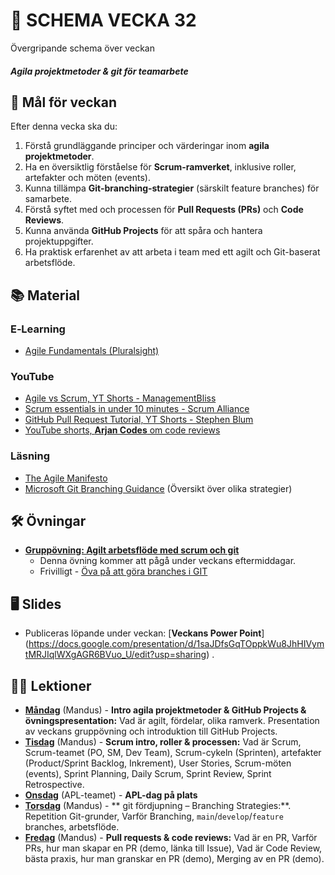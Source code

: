 # 📅 SCHEMA VECKA 32

Övergripande schema över veckan

##### Agila projektmetoder & git för teamarbete

## 🎯 Mål för veckan

Efter denna vecka ska du:
1.  Förstå grundläggande principer och värderingar inom **agila projektmetoder**.
2.  Ha en översiktlig förståelse för **Scrum-ramverket**, inklusive roller, artefakter och möten (events).
3.  Kunna tillämpa **Git-branching-strategier** (särskilt feature branches) för samarbete.
4.  Förstå syftet med och processen för **Pull Requests (PRs)** och **Code Reviews**.
5.  Kunna använda **GitHub Projects** för att spåra och hantera projektuppgifter.
6.  Ha praktisk erfarenhet av att arbeta i team med ett agilt och Git-baserat arbetsflöde.

## 📚 Material

### E‑Learning
* [Agile Fundamentals (Pluralsight)](https://app.pluralsight.com/library/courses/agile-fundamentals/table-of-contents)

### YouTube
* [Agile vs Scrum, YT Shorts - ManagementBliss](https://youtube.com/shorts/I_2z_WQB6X0?si=uqOVyZ40EUc-XHnH)
* [Scrum essentials in under 10 minutes - Scrum Alliance](https://youtu.be/RtQ3tpq-RuE?si=voVwnIJUVUOJqHJY)
* [GitHub Pull Request Tutorial, YT Shorts - Stephen Blum](https://youtu.be/PzVuI2F4v8U?si=z00YeKn9y1GJYTIw)
* [YouTube shorts, **Arjan Codes** om code reviews](https://youtube.com/shorts/ERhsRclHva8?si=wWx1jP5R96hPU83k)

### Läsning
* [The Agile Manifesto](https://agilemanifesto.org/iso/sv/manifesto.html)
* [Microsoft Git Branching Guidance](https://learn.microsoft.com/en-us/azure/devops/repos/git/git-branching-guidance?view=azure-devops) (Översikt över olika strategier)

## 🛠️ Övningar
* [**Gruppövning: Agilt arbetsflöde med scrum och git**](https://github.com/Lexicon-frontend-2025/agila-metoder_gruppuppgift/blob/main/README.md)
  * Denna övning kommer att pågå under veckans eftermiddagar.
  * Frivilligt - [Öva på att göra branches i GIT](https://learngitbranching.js.org/)

## 🖥️ Slides
* Publiceras löpande under veckan: [**Veckans Power Point**] (https://docs.google.com/presentation/d/1saJDfsGqTOppkWu8JhHIVymtMRJIqlWXgAGR6BVuo_U/edit?usp=sharing) .

## 🧑‍🏫 Lektioner

* [**Måndag**](https://github.com/Lexicon-frontend-2025/Lektion-4-augusti) (Mandus) - **Intro agila projektmetoder & GitHub Projects & övningspresentation:** Vad är agilt, fördelar, olika ramverk. Presentation av veckans gruppövning och introduktion till GitHub Projects.
* [**Tisdag**](https://github.com/Lexicon-frontend-2025/Lektion-5-augusti/tree/main) (Mandus) - **Scrum intro, roller & processen:** Vad är Scrum, Scrum-teamet (PO, SM, Dev Team), Scrum-cykeln (Sprinten), artefakter (Product/Sprint Backlog, Inkrement), User Stories, Scrum-möten (events), Sprint Planning, Daily Scrum, Sprint Review, Sprint Retrospective.
* [**Onsdag**]() (APL-teamet) - **APL-dag på plats**
* [**Torsdag**](https://github.com/Lexicon-frontend-2025/Lektion-7-augusti) (Mandus) -  ** git fördjupning – Branching Strategies:**. Repetition Git-grunder, Varför Branching, `main`/`develop`/`feature` branches, arbetsflöde.
* [**Fredag**]() (Mandus) - **Pull requests & code reviews:** Vad är en PR, Varför PRs, hur man skapar en PR (demo, länka till Issue), Vad är Code Review, bästa praxis, hur man granskar en PR (demo), Merging av en PR (demo).
